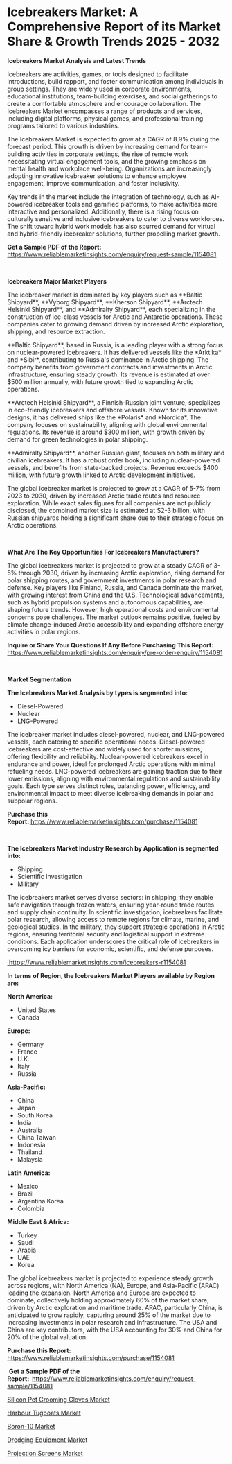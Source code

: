 <p><h1>Icebreakers Market: A Comprehensive Report of its Market Share & Growth Trends 2025 - 2032</h1></p><p><strong>Icebreakers Market Analysis and Latest Trends</strong></p>
<p><p>Icebreakers are activities, games, or tools designed to facilitate introductions, build rapport, and foster communication among individuals in group settings. They are widely used in corporate environments, educational institutions, team-building exercises, and social gatherings to create a comfortable atmosphere and encourage collaboration. The Icebreakers Market encompasses a range of products and services, including digital platforms, physical games, and professional training programs tailored to various industries.</p><p>The Icebreakers Market is expected to grow at a CAGR of 8.9% during the forecast period. This growth is driven by increasing demand for team-building activities in corporate settings, the rise of remote work necessitating virtual engagement tools, and the growing emphasis on mental health and workplace well-being. Organizations are increasingly adopting innovative icebreaker solutions to enhance employee engagement, improve communication, and foster inclusivity.</p><p>Key trends in the market include the integration of technology, such as AI-powered icebreaker tools and gamified platforms, to make activities more interactive and personalized. Additionally, there is a rising focus on culturally sensitive and inclusive icebreakers to cater to diverse workforces. The shift toward hybrid work models has also spurred demand for virtual and hybrid-friendly icebreaker solutions, further propelling market growth.</p></p>
<p><strong>Get a Sample PDF of the Report:&nbsp;</strong> <a href="https://www.reliablemarketinsights.com/enquiry/request-sample/1154081?utm_campaign=2012&utm_medium=2&utm_source=Github&utm_content=ia&utm_term=22012025&utm_id=icebreakers">https://www.reliablemarketinsights.com/enquiry/request-sample/1154081</a></p>
<p>&nbsp;</p>
<p><strong>Icebreakers Major Market Players</strong></p>
<p><p>The icebreaker market is dominated by key players such as **Baltic Shipyard**, **Vyborg Shipyard**, **Kherson Shipyard**, **Arctech Helsinki Shipyard**, and **Admiralty Shipyard**, each specializing in the construction of ice-class vessels for Arctic and Antarctic operations. These companies cater to growing demand driven by increased Arctic exploration, shipping, and resource extraction.</p><p>**Baltic Shipyard**, based in Russia, is a leading player with a strong focus on nuclear-powered icebreakers. It has delivered vessels like the *Arktika* and *Sibir*, contributing to Russia's dominance in Arctic shipping. The company benefits from government contracts and investments in Arctic infrastructure, ensuring steady growth. Its revenue is estimated at over $500 million annually, with future growth tied to expanding Arctic operations.</p><p>**Arctech Helsinki Shipyard**, a Finnish-Russian joint venture, specializes in eco-friendly icebreakers and offshore vessels. Known for its innovative designs, it has delivered ships like the *Polaris* and *Nordica*. The company focuses on sustainability, aligning with global environmental regulations. Its revenue is around $300 million, with growth driven by demand for green technologies in polar shipping.</p><p>**Admiralty Shipyard**, another Russian giant, focuses on both military and civilian icebreakers. It has a robust order book, including nuclear-powered vessels, and benefits from state-backed projects. Revenue exceeds $400 million, with future growth linked to Arctic development initiatives.</p><p>The global icebreaker market is projected to grow at a CAGR of 5-7% from 2023 to 2030, driven by increased Arctic trade routes and resource exploration. While exact sales figures for all companies are not publicly disclosed, the combined market size is estimated at $2-3 billion, with Russian shipyards holding a significant share due to their strategic focus on Arctic operations.</p></p>
<p>&nbsp;</p>
<p><strong>What Are The Key Opportunities For Icebreakers Manufacturers?</strong></p>
<p><p>The global icebreakers market is projected to grow at a steady CAGR of 3-5% through 2030, driven by increasing Arctic exploration, rising demand for polar shipping routes, and government investments in polar research and defense. Key players like Finland, Russia, and Canada dominate the market, with growing interest from China and the U.S. Technological advancements, such as hybrid propulsion systems and autonomous capabilities, are shaping future trends. However, high operational costs and environmental concerns pose challenges. The market outlook remains positive, fueled by climate change-induced Arctic accessibility and expanding offshore energy activities in polar regions.</p></p>
<p><strong>Inquire or Share Your Questions If Any Before Purchasing This Report:</strong> <a href="https://www.reliablemarketinsights.com/enquiry/pre-order-enquiry/1154081?utm_campaign=2012&utm_medium=2&utm_source=Github&utm_content=ia&utm_term=22012025&utm_id=icebreakers">https://www.reliablemarketinsights.com/enquiry/pre-order-enquiry/1154081</a></p>
<p>&nbsp;</p>
<p><strong>Market Segmentation</strong></p>
<p><strong>The Icebreakers Market Analysis by types is segmented into:</strong></p>
<p><ul><li>Diesel-Powered</li><li>Nuclear</li><li>LNG-Powered</li></ul></p>
<p><p>The icebreaker market includes diesel-powered, nuclear, and LNG-powered vessels, each catering to specific operational needs. Diesel-powered icebreakers are cost-effective and widely used for shorter missions, offering flexibility and reliability. Nuclear-powered icebreakers excel in endurance and power, ideal for prolonged Arctic operations with minimal refueling needs. LNG-powered icebreakers are gaining traction due to their lower emissions, aligning with environmental regulations and sustainability goals. Each type serves distinct roles, balancing power, efficiency, and environmental impact to meet diverse icebreaking demands in polar and subpolar regions.</p></p>
<p><strong>Purchase this Report:&nbsp;</strong><a href="https://www.reliablemarketinsights.com/purchase/1154081?utm_campaign=2012&utm_medium=2&utm_source=Github&utm_content=ia&utm_term=22012025&utm_id=icebreakers">https://www.reliablemarketinsights.com/purchase/1154081</a></p>
<p>&nbsp;</p>
<p><strong>The Icebreakers Market Industry Research by Application is segmented into:</strong></p>
<p><ul><li>Shipping</li><li>Scientific Investigation</li><li>Military</li></ul></p>
<p><p>The icebreakers market serves diverse sectors: in shipping, they enable safe navigation through frozen waters, ensuring year-round trade routes and supply chain continuity. In scientific investigation, icebreakers facilitate polar research, allowing access to remote regions for climate, marine, and geological studies. In the military, they support strategic operations in Arctic regions, ensuring territorial security and logistical support in extreme conditions. Each application underscores the critical role of icebreakers in overcoming icy barriers for economic, scientific, and defense purposes.</p></p>
<p><a href="https://www.reliablemarketinsights.com/icebreakers-r1154081?utm_campaign=2012&utm_medium=2&utm_source=Github&utm_content=ia&utm_term=22012025&utm_id=icebreakers">&nbsp;https://www.reliablemarketinsights.com/icebreakers-r1154081</a></p>
<p><strong>In terms of Region, the Icebreakers Market Players available by Region are:</strong></p>
<p>
    <p> <strong> North America: </strong>
        <ul>
            <li>United States</li>
            <li>Canada</li>
        </ul>
        </p> 
    <p> <strong> Europe: </strong>
        <ul>
            <li>Germany</li>
            <li>France</li>
            <li>U.K.</li>
            <li>Italy</li>
            <li>Russia</li>
        </ul>
        </p> 
    <p> <strong> Asia-Pacific: </strong>
        <ul>
            <li>China</li>
            <li>Japan</li>
            <li>South Korea</li>
            <li>India</li>
            <li>Australia</li>
            <li>China Taiwan</li>
            <li>Indonesia</li>
            <li>Thailand</li>
            <li>Malaysia</li>
        </ul>
        </p> 
    <p> <strong> Latin America: </strong>
        <ul>
            <li>Mexico</li>
            <li>Brazil</li>
            <li>Argentina Korea</li>
            <li>Colombia</li>
        </ul>
        </p> 
    <p> <strong> Middle East & Africa: </strong>
        <ul>
            <li>Turkey</li>
            <li>Saudi</li>
            <li>Arabia</li>
            <li>UAE</li>
            <li>Korea</li>
        </ul>
    </p>
    </p>
<p><p>The global icebreakers market is projected to experience steady growth across regions, with North America (NA), Europe, and Asia-Pacific (APAC) leading the expansion. North America and Europe are expected to dominate, collectively holding approximately 60% of the market share, driven by Arctic exploration and maritime trade. APAC, particularly China, is anticipated to grow rapidly, capturing around 25% of the market due to increasing investments in polar research and infrastructure. The USA and China are key contributors, with the USA accounting for 30% and China for 20% of the global valuation.</p></p>
<p><strong>Purchase this Report: </strong><a href="https://www.reliablemarketinsights.com/purchase/1154081?utm_campaign=2012&utm_medium=2&utm_source=Github&utm_content=ia&utm_term=22012025&utm_id=icebreakers">https://www.reliablemarketinsights.com/purchase/1154081</a></p>
<p>&nbsp;<strong>Get a Sample PDF of the Report:&nbsp;&nbsp;</strong><a href="https://www.reliablemarketinsights.com/enquiry/request-sample/1154081?utm_campaign=2012&utm_medium=2&utm_source=Github&utm_content=ia&utm_term=22012025&utm_id=icebreakers">https://www.reliablemarketinsights.com/enquiry/request-sample/1154081</a></p>
<p><strong></strong></p>
<p><p><a href="https://www.linkedin.com/pulse/forecasting-growth-silicon-pet-grooming-gloves-market-size-scope-okosf?utm_campaign=2012&utm_medium=2&utm_source=Github&utm_content=ia&utm_term=22012025&utm_id=icebreakers">Silicon Pet Grooming Gloves Market</a></p><p><a href="https://www.linkedin.com/pulse/harbour-tugboats-market-research-report-trends-overview-growing-lvmtf?utm_campaign=2012&utm_medium=2&utm_source=Github&utm_content=ia&utm_term=22012025&utm_id=icebreakers">Harbour Tugboats Market</a></p><p><a href="https://www.linkedin.com/pulse/boron-10-market-size-forecast-from-2025-2032-growth-factors-gkfuf?utm_campaign=2012&utm_medium=2&utm_source=Github&utm_content=ia&utm_term=22012025&utm_id=icebreakers">Boron-10 Market</a></p><p><a href="https://www.linkedin.com/pulse/dredging-equipment-market-insights-revenue-forecast-48-cagr-uv2ef?utm_campaign=2012&utm_medium=2&utm_source=Github&utm_content=ia&utm_term=22012025&utm_id=icebreakers">Dredging Equipment Market</a></p><p><a href="https://www.linkedin.com/pulse/state-projection-screens-market-projected-growth-cagr-1162025-rwa5f?utm_campaign=2012&utm_medium=2&utm_source=Github&utm_content=ia&utm_term=22012025&utm_id=icebreakers">Projection Screens Market</a></p></p>